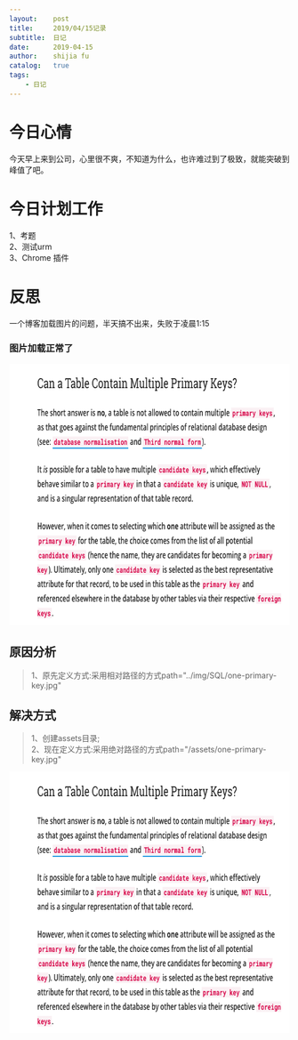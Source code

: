 ```yaml
---
layout:    post
title:     2019/04/15记录
subtitle:  日记
date:      2019-04-15
author:    shijia fu
catalog:   true
tags:
    - 日记
---
```


# 今日心情    
今天早上来到公司，心里很不爽，不知道为什么，也许难过到了极致，就能突破到峰值了吧。   
# 今日计划工作    
1、考题   
2、测试urm   
3、Chrome 插件      

# 反思   
一个博客加载图片的问题，半天搞不出来，失败于凌晨1:15   

### 图片加载正常了    
<img src="/assets/one-primary-key.jpg"
alt="errorpng"
style="width:726px;height:470px;" />    

## 原因分析  
> 1、原先定义方式:采用相对路径的方式path="../img/SQL/one-primary-key.jpg"   

## 解决方式   
> 1、创建assets目录;   
> 2、现在定义方式:采用绝对路径的方式path="/assets/one-primary-key.jpg"   

 
<img src="/img/SQL/one-primary-key.jpg"
alt="errorpng"
style="width:726px;height:470px;" />
